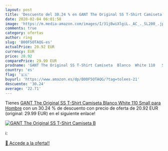 ```yaml
---
layout: post
title: 'Descuento del 30.24 % en GANT The Original SS T-Shirt Camiseta  B'
date: 2020-02-04 06:01:58
image: 'https://m.media-amazon.com/images/I/31jBwiXlgiL._AC_._SL200_.jpg'
comments: true
category: ofertas
author: ring
slug: 'B00F5OTAQG-es'
actualPrice: 20.92 EUR
currency: EUR
price: 20.92
comparePrice: 29.99 EUR
prodname: 'GANT The Original SS T-Shirt Camiseta  Blanco  White 110   Small para Hombre'
country: 'es'
flag: '🇪🇸'
buyurl: 'https://www.amazon.es/dp/B00F5OTAQG/?tag=tolees-21'
descuento: '30.24'
average: '22.71'
---
```


Tienes [GANT The Original SS T-Shirt Camiseta  Blanco  White 110   Small para Hombre](https://www.amazon.es/dp/B00F5OTAQG/?tag=tolees-21) con un 30.24 % de descuento con precio de oferta de 20.92 EUR (original: 29.99 EUR) en el siguiente enlace!

[![GANT The Original SS T-Shirt Camiseta  B](https://m.media-amazon.com/images/I/31jBwiXlgiL._AC_._SL200_.jpg)](https://www.amazon.es/dp/B00F5OTAQG/?tag=tolees-21)

ℹ️:


[🛒 Accede a la oferta!!](https://www.amazon.es/dp/B00F5OTAQG/?tag=tolees-21)
